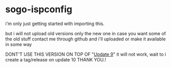 sogo-ispconfig
==============
i'm only just getting started with importing this.

but i will not upload old versions only the new one
in case you want some of the old stuff contact me through github and i'll uploaded or make it available in some way


DONT'T USE THIS VERSION ON TOP OF "[Update 9](https://github.com/cmjnisse/sogo-ispconfig/tree/6108d77c99ae2bd75efa38f2b60c77cc542885dd)"
it will not work, wait to i create a tag/release on update 10 THANK YOU.!
